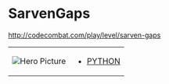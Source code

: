 # SarvenGaps 

http://codecombat.com/play/level/sarven-gaps
<table>
<tr>
<td>

![Hero Picture](hero.png?raw=true "Hero Picture")

</td>
<td>
<ul>
<li>

[PYTHON](SarvenGaps.py)

</li>
</td>
</tr>
<table>